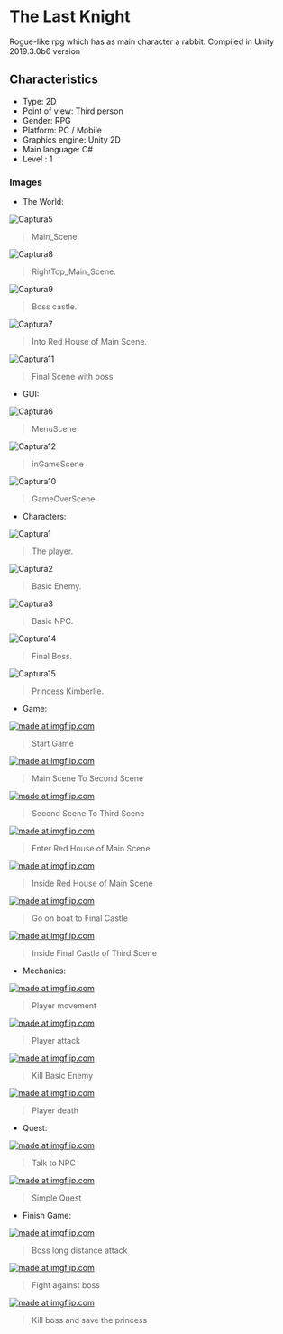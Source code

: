 # The Last Knight
Rogue-like rpg which has as main character a rabbit. 
Compiled in Unity 2019.3.0b6 version

## Characteristics
- Type: 2D
- Point of view: Third person
- Gender: RPG
- Platform: PC / Mobile
- Graphics engine: Unity 2D
- Main language: C#
- Level : 1

### Images
- The World: 

![Captura5](https://user-images.githubusercontent.com/42262419/71759007-e3bb2c00-2e74-11ea-9ce8-351e82ab575e.PNG)
  > Main_Scene.
  
![Captura8](https://user-images.githubusercontent.com/42262419/71759014-f170b180-2e74-11ea-8d66-e49f98b444d8.PNG)
  > RightTop_Main_Scene.

![Captura9](https://user-images.githubusercontent.com/42262419/71759019-09483580-2e75-11ea-88b5-12b3fb91931f.PNG)
  > Boss castle.
 
![Captura7](https://user-images.githubusercontent.com/42262419/71759030-24b34080-2e75-11ea-8b52-00b5ab5cd759.PNG)
  > Into Red House of Main Scene.
  
![Captura11](https://user-images.githubusercontent.com/42262419/71759033-38f73d80-2e75-11ea-86b4-9b5cad4b4eb8.PNG)
  > Final Scene with boss
  

- GUI:

![Captura6](https://user-images.githubusercontent.com/42262419/71759039-44e2ff80-2e75-11ea-80ab-e53c60229fe4.PNG)
  > MenuScene
  
![Captura12](https://user-images.githubusercontent.com/42262419/71759041-4d3b3a80-2e75-11ea-9191-6324554a7248.PNG)
  > inGameScene
  
![Captura10](https://user-images.githubusercontent.com/42262419/71759042-53c9b200-2e75-11ea-96eb-cf14d0e173be.PNG)
  > GameOverScene
  
- Characters: 

![Captura1](https://user-images.githubusercontent.com/42262419/71758999-d00fc580-2e74-11ea-80b7-32002427c057.PNG)
  > The player.
  
![Captura2](https://user-images.githubusercontent.com/42262419/71759060-9a1f1100-2e75-11ea-8391-4c8603fb4574.PNG)
  > Basic Enemy.
 
![Captura3](https://user-images.githubusercontent.com/42262419/71759064-a7d49680-2e75-11ea-9283-7d6a8bcbb4b0.PNG)
  > Basic NPC.
   
![Captura14](https://user-images.githubusercontent.com/42262419/71759080-d18dbd80-2e75-11ea-8290-33a52ea6a743.PNG)
  > Final Boss.
   
![Captura15](https://user-images.githubusercontent.com/42262419/71759093-fe41d500-2e75-11ea-95e2-8ca6b250526c.PNG)
  > Princess Kimberlie.
 
- Game:
 
 <a href="https://imgflip.com/gif/3lgf3b"><img src="https://i.imgflip.com/3lgf3b.gif" title="made at imgflip.com"/></a>
  > Start Game
  
 <a href="https://imgflip.com/gif/3lggyr"><img src="https://i.imgflip.com/3lggyr.gif" title="made at imgflip.com"/></a>
  > Main Scene To Second Scene
   
 <a href="https://imgflip.com/gif/3lgh7t"><img src="https://i.imgflip.com/3lgh7t.gif" title="made at imgflip.com"/></a>
  > Second Scene To Third Scene
   
 <a href="https://imgflip.com/gif/3lghei"><img src="https://i.imgflip.com/3lghei.gif" title="made at imgflip.com"/></a>
  > Enter Red House of Main Scene
   
 <a href="https://imgflip.com/gif/3lgi65"><img src="https://i.imgflip.com/3lgi65.gif" title="made at imgflip.com"/></a>
  > Inside Red House of Main Scene
   
 <a href="https://imgflip.com/gif/3lgjhr"><img src="https://i.imgflip.com/3lgjhr.gif" title="made at imgflip.com"/></a>
  > Go on boat to Final Castle
   
 <a href="https://imgflip.com/gif/3lghmp"><img src="https://i.imgflip.com/3lghmp.gif" title="made at imgflip.com"/></a>
  > Inside Final Castle of Third Scene
   
- Mechanics:
   
 <a href="https://imgflip.com/gif/3lghut"><img src="https://i.imgflip.com/3lghut.gif" title="made at imgflip.com"/></a>
  > Player movement
   
 <a href="https://imgflip.com/gif/3lghyc"><img src="https://i.imgflip.com/3lghyc.gif" title="made at imgflip.com"/></a>
  > Player attack
   
 <a href="https://imgflip.com/gif/3lgibr"><img src="https://i.imgflip.com/3lgibr.gif" title="made at imgflip.com"/></a>
  > Kill Basic Enemy
   
 <a href="https://imgflip.com/gif/3lgj6j"><img src="https://i.imgflip.com/3lgj6j.gif" title="made at imgflip.com"/></a>
  > Player death

- Quest: 
   
 <a href="https://imgflip.com/gif/3lgij9"><img src="https://i.imgflip.com/3lgij9.gif" title="made at imgflip.com"/></a>
  > Talk to NPC
   
 <a href="https://imgflip.com/gif/3lgio0"><img src="https://i.imgflip.com/3lgio0.gif" title="made at imgflip.com"/></a>
  > Simple Quest

- Finish Game:

 <a href="https://imgflip.com/gif/3lgisq"><img src="https://i.imgflip.com/3lgisq.gif" title="made at imgflip.com"/></a>
  > Boss long distance attack
   
 <a href="https://imgflip.com/gif/3lgj1y"><img src="https://i.imgflip.com/3lgj1y.gif" title="made at imgflip.com"/></a>
  > Fight against boss
   
 <a href="https://imgflip.com/gif/3lgjnh"><img src="https://i.imgflip.com/3lgjnh.gif" title="made at imgflip.com"/></a>
  > Kill boss and save the princess
   
   

   
  

